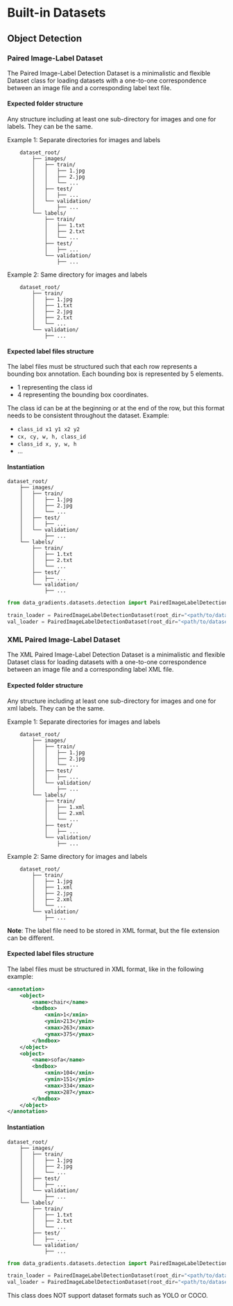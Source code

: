 # Built-in Datasets

## Object Detection
### Paired Image-Label Dataset

The Paired Image-Label Detection Dataset is a minimalistic and flexible Dataset class for loading datasets 
with a one-to-one correspondence between an image file and a corresponding label text file.

#### Expected folder structure
Any structure including at least one sub-directory for images and one for labels. They can be the same.

Example 1: Separate directories for images and labels
```
    dataset_root/
        ├── images/
        │   ├── train/
        │   │   ├── 1.jpg
        │   │   ├── 2.jpg
        │   │   └── ...
        │   ├── test/
        │   │   ├── ...
        │   └── validation/
        │       ├── ...
        └── labels/
            ├── train/
            │   ├── 1.txt
            │   ├── 2.txt
            │   └── ...
            ├── test/
            │   ├── ...
            └── validation/
                ├── ...
```

Example 2: Same directory for images and labels
```
    dataset_root/
        ├── train/
        │   ├── 1.jpg
        │   ├── 1.txt
        │   ├── 2.jpg
        │   ├── 2.txt
        │   └── ...
        └── validation/
            ├── ...
```

#### Expected label files structure
The label files must be structured such that each row represents a bounding box annotation.
Each bounding box is represented by 5 elements.
  - 1 representing the class id
  - 4 representing the bounding box coordinates.

The class id can be at the beginning or at the end of the row, but this format needs to be consistent throughout the dataset.
Example:
  - `class_id x1 y1 x2 y2`
  - `cx, cy, w, h, class_id`
  - `class_id x, y, w, h`
  - ...

#### Instantiation
```
dataset_root/
    ├── images/
    │   ├── train/
    │   │   ├── 1.jpg
    │   │   ├── 2.jpg
    │   │   └── ...
    │   ├── test/
    │   │   ├── ...
    │   └── validation/
    │       ├── ...
    └── labels/
        ├── train/
        │   ├── 1.txt
        │   ├── 2.txt
        │   └── ...
        ├── test/
        │   ├── ...
        └── validation/
            ├── ...
```

```python
from data_gradients.datasets.detection import PairedImageLabelDetectionDataset

train_loader = PairedImageLabelDetectionDataset(root_dir="<path/to/dataset_root>", images_dir="images/train", labels_dir="labels/train")
val_loader = PairedImageLabelDetectionDataset(root_dir="<path/to/dataset_root>", images_dir="images/validation", labels_dir="labels/validation")
```

### XML Paired Image-Label Dataset

The XML Paired Image-Label Detection Dataset is a minimalistic and flexible Dataset class for loading datasets
with a one-to-one correspondence between an image file and a corresponding label XML file.

#### Expected folder structure
Any structure including at least one sub-directory for images and one for xml labels. They can be the same.

Example 1: Separate directories for images and labels
```
    dataset_root/
        ├── images/
        │   ├── train/
        │   │   ├── 1.jpg
        │   │   ├── 2.jpg
        │   │   └── ...
        │   ├── test/
        │   │   ├── ...
        │   └── validation/
        │       ├── ...
        └── labels/
            ├── train/
            │   ├── 1.xml
            │   ├── 2.xml
            │   └── ...
            ├── test/
            │   ├── ...
            └── validation/
                ├── ...
```

Example 2: Same directory for images and labels
```
    dataset_root/
        ├── train/
        │   ├── 1.jpg
        │   ├── 1.xml
        │   ├── 2.jpg
        │   ├── 2.xml
        │   └── ...
        └── validation/
            ├── ...
```

**Note**: The label file need to be stored in XML format, but the file extension can be different.

#### Expected label files structure
The label files must be structured in XML format, like in the following example:

``` xml
<annotation>
    <object>
        <name>chair</name>
        <bndbox>
            <xmin>1</xmin>
            <ymin>213</ymin>
            <xmax>263</xmax>
            <ymax>375</ymax>
        </bndbox>
    </object>
    <object>
        <name>sofa</name>
        <bndbox>
            <xmin>104</xmin>
            <ymin>151</ymin>
            <xmax>334</xmax>
            <ymax>287</ymax>
        </bndbox>
    </object>
</annotation>
```


#### Instantiation
```
dataset_root/
    ├── images/
    │   ├── train/
    │   │   ├── 1.jpg
    │   │   ├── 2.jpg
    │   │   └── ...
    │   ├── test/
    │   │   ├── ...
    │   └── validation/
    │       ├── ...
    └── labels/
        ├── train/
        │   ├── 1.txt
        │   ├── 2.txt
        │   └── ...
        ├── test/
        │   ├── ...
        └── validation/
            ├── ...
```

```python
from data_gradients.datasets.detection import PairedImageLabelDetectionDataset

train_loader = PairedImageLabelDetectionDataset(root_dir="<path/to/dataset_root>", images_dir="images/train", labels_dir="labels/train")
val_loader = PairedImageLabelDetectionDataset(root_dir="<path/to/dataset_root>", images_dir="images/validation", labels_dir="labels/validation")
```

This class does NOT support dataset formats such as YOLO or COCO.
